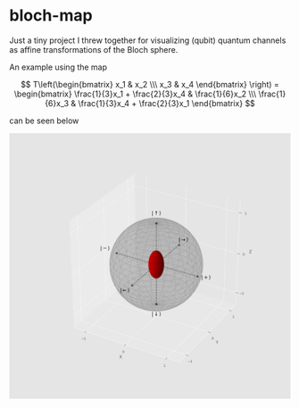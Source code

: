 # bloch-map

Just a tiny project I threw together for visualizing (qubit) quantum channels as affine transformations of the Bloch sphere.

An example using the map

$$
T\left(\begin{bmatrix} x_1 & x_2 \\\ x_3 & x_4 \end{bmatrix} \right) =
\begin{bmatrix} \frac{1}{3}x_1 + \frac{2}{3}x_4 & \frac{1}{6}x_2 \\\ \frac{1}{6}x_3 & \frac{1}{3}x_4 + \frac{2}{3}x_1 \end{bmatrix}
$$

can be seen below

![alt text](https://github.com/magnuax/bloch-map/blob/main/examples/example.png?raw=true)
